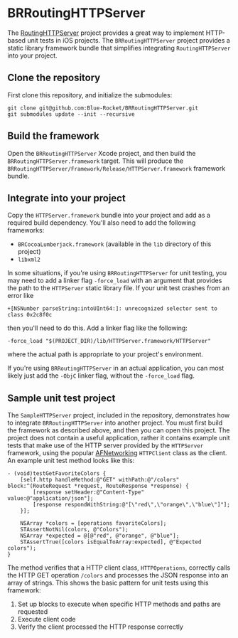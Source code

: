 BRRoutingHTTPServer
===================

The [RoutingHTTPServer](https://github.com/mattstevens/RoutingHTTPServer) project
provides a great way to implement HTTP-based unit tests in iOS projects. The
`BRRoutingHTTPServer` project provides a static library framework bundle that 
simplifies integrating `RoutingHTTPServer` into your project.

Clone the repository
--------------------

First clone this repository, and initialize the submodules:

	git clone git@github.com:Blue-Rocket/BRRoutingHTTPServer.git
	git submodules update --init --recursive
	
Build the framework
-------------------

Open the `BRRoutingHTTPServer` Xcode project, and then build the 
`BRRoutingHTTPServer.framework` target. This will produce the
`BRRoutingHTTPServer/Framework/Release/HTTPServer.framework` framework bundle.

Integrate into your project
---------------------------

Copy the `HTTPServer.framework` bundle into your project and add as a required build
dependency. You'll also need to add the following frameworks:

  * `BRCocoaLumberjack.framework` (available in the `lib` directory of this project)
  * `libxml2`
  
In some situations, if you're using `BRRoutingHTTPServer` for unit testing, you may 
need to add a linker flag `-force_load` with an argument that provides the path to 
the `HTTPServer` static library file. If your unit test crashes from an error like

	+[NSNumber parseString:intoUInt64:]: unrecognized selector sent to class 0x2c8f0c

then you'll need to do this. Add a linker flag like the following:

	-force_load "$(PROJECT_DIR)/lib/HTTPServer.framework/HTTPServer"

where the actual path is appropriate to your project's environment.

If you're using `BRRoutingHTTPServer` in an actual application, you can most likely
just add the `-ObjC` linker flag, without the `-force_load` flag.

Sample unit test project
------------------------

The `SampleHTTPServer` project, included in the repository, demonstrates how to
integrate `BRRoutingHTTPServer` into another project. You must first build the
framework as described above, and then you can open this project. The project
does not contain a useful application, rather it contains example unit tests that
make use of the HTTP server provided by the `HTTPServer` framework, using the 
popular [AFNetworking](https://github.com/AFNetworking/AFNetworking) `HTTPClient`
class as the client. An example unit test method looks like this:

```objc
- (void)testGetFavoriteColors {
	[self.http handleMethod:@"GET" withPath:@"/colors" block:^(RouteRequest *request, RouteResponse *response) {
		[response setHeader:@"Content-Type" value:@"application/json"];
		[response respondWithString:@"[\"red\",\"orange\",\"blue\"]"];
	}];
	
	NSArray *colors = [operations favoriteColors];
	STAssertNotNil(colors, @"Colors");
	NSArray *expected = @[@"red", @"orange", @"blue"];
	STAssertTrue([colors isEqualToArray:expected], @"Expected colors");
}
```

The method verifies that a HTTP client class, `HTTPOperations`, correctly
calls the HTTP GET operation `/colors` and processes the JSON response into 
an array of strings. This shows the basic pattern for unit tests using this 
framework:

  1. Set up blocks to execute when specific HTTP methods and paths are requested
  2. Execute client code
  3. Verify the client processed the HTTP response correctly
  

  

